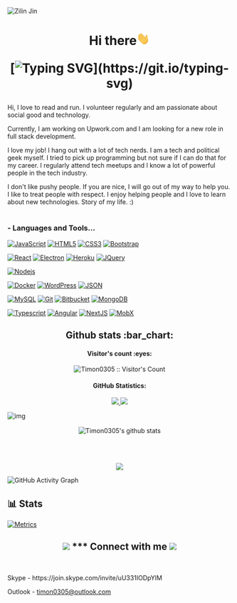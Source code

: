 ![Zilin Jin](https://github.com/blueset/blueset/raw/cda8ec1230cbee16a3a7dc52a4b2272619588233/EanaHandwritingAnimated.svg)




<h1 align="center">Hi there<img src="https://raw.githubusercontent.com/KevinPatel04/KevinPatel04/master/Hi.gif" width="30px">

[![Typing SVG](https://readme-typing-svg.herokuapp.com?font=Architects+Daughter&color=7AF79A&size=30&lines=Hey!+I+am+software+developer;I+am+blockchain+Developer...;)](https://git.io/typing-svg)
  
  
  
  
</h1>

Hi, 
I love to read and run. I volunteer regularly and am passionate about social good and technology. 

Currently, I am working on Upwork.com and I am looking for a new role in full stack development. 

I love my job! I hang out with a lot of tech nerds. I am a tech and political geek myself. I tried to pick up programming but not sure if I can do that for my career. I regularly attend tech meetups and I know a lot of powerful people in the tech industry. 

I don't like pushy people. If you are nice, I will go out of my way to help you. I like to treat people with respect. I enjoy helping people and I love to learn about new technologies. Story of my life. :)
<br>
    &nbsp; &nbsp; 





### - Languages and Tools...

<p align="center">

[![JavaScript](https://img.shields.io/badge/-JavaScript-black?style=flat&logo=javascript&link=https://github.com/Timon0305)](https://github.com/Timon0305)
[![HTML5](https://img.shields.io/badge/-HTML5-E34F26?style=flat&logo=html5&logoColor=white&link=https://github.com/Timon0305)](https://github.com/Timon0305)
[![CSS3](https://img.shields.io/badge/-CSS3-1572B6?style=flat&logo=css3&link=https://github.com/Timon0305)](https://github.com/Timon0305)
[![Bootstrap](https://img.shields.io/badge/-Bootstrap-563D7C?style=flat&logo=bootstrap&link=https://github.com/Timon0305)](https://github.com/Timon0305)

[![React](https://img.shields.io/badge/-React-black?style=flat&logo=react&link=https://github.com/Timon0305)](https://github.com/Timon0305)
[![Electron](https://img.shields.io/badge/-Electron-gray?style=flat&logo=electron&link=https://github.com/Timon0305)](https://github.com/Timon0305)
[![Heroku](https://img.shields.io/badge/-Heroku-gray?style=flat&logo=heroku&link=https://github.com/Timon0305)](https://github.com/Timon0305)
[![JQuery](https://img.shields.io/badge/-JQuery-blue?style=flat&logo=jquery&link=https://github.com/Timon0305)](https://github.com/Timon0305)

[![Nodejs](https://img.shields.io/badge/-Nodejs-green?style=flat&logo=Node.js&link=https://github.com/Timon0305)](https://github.com/Timon0305)

[![Docker](https://img.shields.io/badge/-Docker-black?style=flat&logo=docker&link=https://github.com/Timon0305)](https://github.com/Timon0305)
[![WordPress](https://img.shields.io/badge/-WordPress-blue?style=flat&logo=wordpress&link=https://github.com/Timon0305)](https://github.com/Timon0305)
[![JSON](https://img.shields.io/badge/-json-02569B?style=flat&logo=json&link=https://github.com/Timon0305)](https://github.com/Timon0305)

[![MySQL](https://img.shields.io/badge/-MySQL-black?style=flat&logo=mysql&link=https://github.com/Timon0305)](https://github.com/Timon0305)
[![Git](https://img.shields.io/badge/-Git-black?style=flat&logo=git&link=https://github.com/Timon0305)](https://github.com/Timon0305)
[![Bitbucket](https://img.shields.io/badge/-Bitbucket-blue?style=flat&logo=bitbucket&link=https://github.com/Timon0305)](https://github.com/Timon0305)
[![MongoDB](https://img.shields.io/badge/-MongoDB-FCA121?style=flat&logo=mongodb&link=https://github.com/Timon0305)](https://gitlab.com/Timon0305)

  
[![Typescript](https://img.shields.io/badge/-TypeScript-white?style=flat&logo=typescript&link=https://github.com/Timon0305)](https://github.com/Timon0305)
[![Angular](https://img.shields.io/badge/-Angular-red?style=flat&logo=angular&link=https://github.com/Timon0305)](https://github.com/Timon0305)
[![NextJS](https://img.shields.io/badge/-NextJS-black?style=flat&logo=nextjs&link=https://github.com/Timon0305)](https://github.com/Timon0305)
[![MobX](https://img.shields.io/badge/-MobX-gray?style=flat&logo=mobx&link=https://github.com/Timon0305)](https://gitlab.com/Timon0305)


</p>

<h2 align="center">Github stats :bar_chart:</h2>

<h4 align="center">Visitor's count :eyes:</h4>

<p align="center"><img src="https://profile-counter.glitch.me/{Timon0305}/count.svg" alt="Timon0305 :: Visitor's Count" /></p>

<h4 align="center">GitHub Statistics:</h4>
<p align="center">
<a href="https://github.com/Timon0305">
  <img height="180em" src="https://github-readme-stats-eight-theta.vercel.app/api?username=Timon0305&show_icons=true&theme=algolia&include_all_commits=true&count_private=true"/>
  <img height="180em" src="https://github-readme-stats-eight-theta.vercel.app/api/top-langs/?username=Timon0305&layout=compact&langs_count=8&theme=algolia"/>
</a>
</p>
<p align="center">


![img](https://github-readme-streak-stats.herokuapp.com/?user=Timon0305&theme=radical&hide_border=true)




</p>
<p align="center">

<img align="center" src="https://github-readme-stats.vercel.app/api?username=Timon0305&show_icons=true&include_all_commits=true&theme=radical" alt="Timon0305's github stats" />
</p>

<br />
<br />
<p align="center">


<img align="center" src="https://github-readme-stats.vercel.app/api/top-langs/?username=Timon0305&layout=compact&theme=radical" />

</p>



<p align="centre">
 
![GitHub Activity Graph](https://activity-graph.herokuapp.com/graph?username=Timon0305&bg_color=000000&color=4fff67&line=4fff67&point=ffffff&area=true&hide_border=true)  
</p>


##  📊 Stats

[![Metrics](https://metrics.lecoq.io/Timon0305?template=classic&base.header=0&base.metadata=0&isocalendar=1&languages=1&people=1&isocalendar.duration=half-year&languages.limit=8&languages.sections=most-used&languages.colors=github&languages.threshold=0%25&languages.indepth=false&languages.recent.load=300&languages.recent.days=14&people.limit=24&people.size=28&people.types=followers%2C%20following&people.identicons=false&people.shuffle=false&config.timezone=Asia%2FCalcutta)](https://www.github.com/Timon0305)


<div  align="center">
<h2><img src="https://media.giphy.com/media/ObNTw8Uzwy6KQ/giphy.gif" width="30px">&nbsp;*** Connect with me <img src='https://raw.githubusercontent.com/ShahriarShafin/ShahriarShafin/main/Assets/handshake.gif' width="100px"> </h2>
<br />
 <div align="left">
<p>
Skype - https://join.skype.com/invite/uU331IODpYlM
</p>
<p>
Outlook - <a href="mailto:timon0305@outlook.com">timon0305@outlook.com</a>
</p>
</div>
</div>
